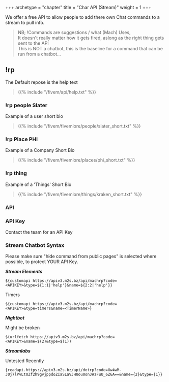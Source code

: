 +++
archetype = "chapter"
title = "Char API (Stream)"
weight = 1
+++

We offer a free API to allow people to add there own Chat commands to a stream to pull info.  

> NB; !Commands are suggestions / what (Mach) Uses,  
It doesn't really matter how it gets fired, aslong as the right thing gets sent to the API  
This is NOT a chatbot, this is the baseline for a command that can be run from a chatbot...  

## !rp  

The Default repose is the help text  
 
> {{% include "/fivem/api/help.txt" %}}  

### !rp people Slater  

Example of a user short bio  
> {{% include "/fivem/fivemlore/people/slater_short.txt" %}}  

### !rp Place PHI  

Example of a Company Short Bio  
> {{% include "/fivem/fivemlore/places/phi_short.txt" %}}  

### !rp thing  

Example of a 'Things' Short Bio  
> {{% include "/fivem/fivemlore/things/kraken_short.txt" %}}  

### API 

### API Key  

Contact the team for an API Key  

### Stream Chatbot Syntax  
Please make sure "hide command from public pages" is selected where possible, to protect YOUR API Key.  

***Stream Elements***

```text
${customapi https://apiv3.m2s.bz/api/machrp?code=<APIKEY>&type=${1:1|'help'}&name=${2:2|'help'}}

```  

Timers

```text
${customapi https://apiv3.m2s.bz/api/machrp?code=<APIKEY>&type=timers&name=<TimerName>}
```

***Nightbot***

Might be broken  

```text
$(urlfetch https://apiv3.m2s.bz/api/machrp?code=<APIKEY>&name=$(2)&type=$(1))
```

***Streamlabs***  

Untested Recently  

```text
{readapi.https://apiv3.m2s.bz/api/dotrp?code=Uw4wM-J0j7lPvLtOZf2h9gvjppdoZIaSLaVJHUou0onJAzFuU_6ZGA==&name={2}&type={1}}
```
